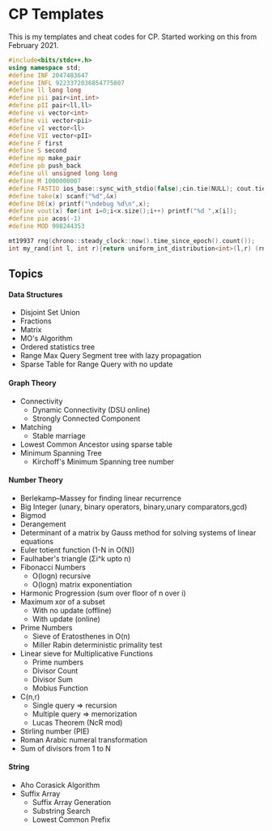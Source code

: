# CP Templates

This is my templates and cheat codes for CP. Started working on this from February 2021.

```c++
#include<bits/stdc++.h>
using namespace std;
#define INF 2047483647
#define INFL 9223372036854775807
#define ll long long
#define pii pair<int,int>
#define pII pair<ll,ll>
#define vi vector<int>
#define vii vector<pii>
#define vI vector<ll>
#define VII vector<pII>
#define F first
#define S second
#define mp make_pair
#define pb push_back
#define ull unsigned long long
#define M 1000000007
#define FASTIO ios_base::sync_with_stdio(false);cin.tie(NULL); cout.tie(NULL);
#define take(x) scanf("%d",&x)
#define DE(x) printf("\ndebug %d\n",x);
#define vout(x) for(int i=0;i<x.size();i++) printf("%d ",x[i]);
#define pie acos(-1)
#define MOD 998244353

mt19937 rng(chrono::steady_clock::now().time_since_epoch().count());
int my_rand(int l, int r){return uniform_int_distribution<int>(l,r) (rng);}
```



## Topics

####  Data Structures

- Disjoint Set Union
- Fractions
- Matrix
- MO's Algorithm
- Ordered statistics tree
- Range Max Query Segment tree with lazy propagation
- Sparse Table for Range Query with no update

#### Graph Theory

- Connectivity
  - Dynamic Connectivity (DSU online)
  - Strongly Connected Component
- Matching
  - Stable marriage
- Lowest Common Ancestor using sparse table
- Minimum Spanning Tree
  - Kirchoff's Minimum Spanning tree number

#### Number Theory

- Berlekamp–Massey for finding linear recurrence
- Big Integer (unary, binary operators, binary,unary comparators,gcd)
- Bigmod
- Derangement
- Determinant of a matrix by Gauss method for solving systems of linear equations
- Euler totient function (1-N in O(N))
- Faulhaber's triangle (Σi^k upto n)
- Fibonacci Numbers
  - O(logn) recursive
  - O(logn) matrix exponentiation
- Harmonic Progression (sum over floor of n over i)
- Maximum xor of a subset
  - With no update (offline)
  - With update (online)
- Prime Numbers
  - Sieve of Eratosthenes in O(n)
  - Miller Rabin deterministic primality test
- Linear sieve for Multiplicative Functions
  - Prime numbers
  - Divisor Count
  - Divisor Sum
  - Mobius Function
- C(n,r)
  - Single query  	=> recursion
  - Multiple query  => memorization
  - Lucas Theorem (NcR mod)
- Stirling number (PIE)
- Roman Arabic numeral transformation
- Sum of divisors from 1 to N

#### String

- Aho Corasick Algorithm
- Suffix Array
  - Suffix Array Generation
  - Substring Search
  - Lowest Common Prefix